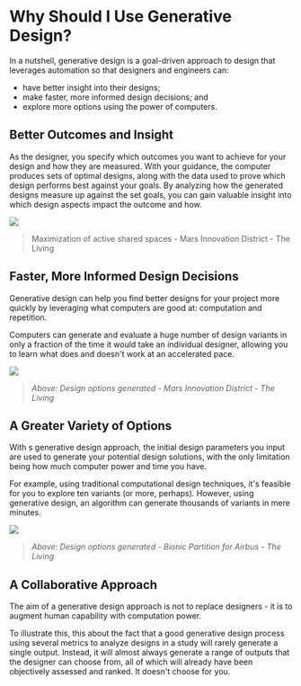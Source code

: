 # Why Should I Use Generative Design?

In a nutshell, generative design is a goal-driven approach to design that leverages automation so that designers and engineers can:

* have better insight into their designs;
* make faster, more informed design decisions; and
* explore more options using the power of computers.

## Better Outcomes and Insight

As the designer, you specify which outcomes you want to achieve for your design and how they are measured. With your guidance, the computer produces sets of optimal designs, along with the data used to prove which design performs best against your goals. By analyzing how the generated designs measure up against the set goals, you can gain valuable insight into which design aspects impact the outcome and how.

![](../../.gitbook/assets/whyusegen1.gif)

> Maximization of active shared spaces - Mars Innovation District - The Living

## Faster, More Informed Design Decisions

Generative design can help you find better designs for your project more quickly by leveraging what computers are good at: computation and repetition. 

Computers can generate and evaluate a huge number of design variants in only a fraction of the time it would take an individual designer, allowing you to learn what does and doesn't work at an accelerated pace.

![](../../.gitbook/assets/whyusegen2.gif)

> _Above: Design options generated - Mars Innovation District - The Living_

## A Greater Variety of Options

With s generative design approach, the initial design parameters you input are used to generate your potential design solutions, with the only limitation being how much computer power and time you have.

For example, using traditional computational design techniques, it's feasible for you to explore ten variants \(or more, perhaps\). However, using generative design, an algorithm can generate thousands of variants in mere minutes.

![](../../.gitbook/assets/whyusegen3.gif)

> _Above: Design options generated - Bionic Partition for Airbus - The Living_

## A Collaborative Approach

The aim of a generative design approach is not to replace designers - it is to augment human capability with computation power.

To illustrate this, this about the fact that a good generative design process using several metrics to analyze designs in a study will rarely generate a single output. Instead, it will almost always generate a range of outputs that the designer can choose from, all of which will already have been objectively assessed and ranked. It doesn't choose for you. 

